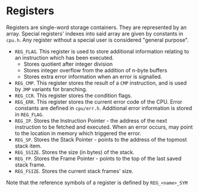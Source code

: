 # Registers

Registers are single-word storage containers. They are represented by an array. Special registers' indexes into said array are given by constants in `cpu.h`. Any register without a special user is considered "general purpose".

- `REG_FLAG`. This register is used to store additional information relating to an instruction which has been executed.
  - Stores quotient after integer division
  - Stores integer overflow from the addition of n-byte buffers
  - Stores extra error information when an error is signalled.
- `REG_CMP`. This register stores the result of a `CMP` instruction, and is used by `JMP` variants for branching.
- `REG_CCR`. This register stores the condition flags.
- `REG_ERR`. This register stores the current error code of the CPU. Error constants are defined in `cpu/err.h`. Additional error information is stored in `REG_FLAG`.
- `REG_IP`. Stores the Instruction Pointer - the address of the next instruction to be fetched and executed. When an error occurs, may point to the location in memory which triggered the error.
- `REG_SP`. Stores the Stack Pointer - points to the address of the topmost stack item.
- `REG_SSIZE`. Stores the size (in bytes) of the stack.
- `REG_FP`. Stores the Frame Pointer - points to the top of the last saved stack frame.
- `REG_FSIZE`. Stores the current stack frames' size.

Note that the reference symbols of a register is defined by `REG_<name>_SYM`
